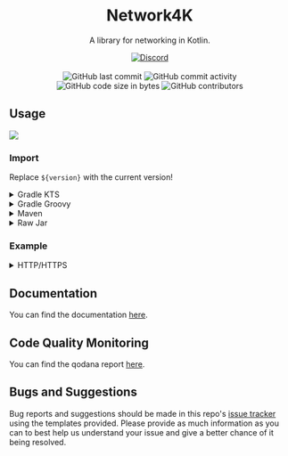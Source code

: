 <h1 align="center">Network4K</h1>

<p align="center">A library for networking in Kotlin.</p>

<div align="center">
    <a href="https://lyzev.github.io/discord/"><img src="https://img.shields.io/discord/610120595765723137?logo=discord" alt="Discord"/></a>
    <br><br>
    <img src="https://img.shields.io/github/last-commit/Lyzev/Network4K" alt="GitHub last commit"/>
    <img src="https://img.shields.io/github/commit-activity/w/Lyzev/Network4K" alt="GitHub commit activity"/>
    <br>
    <img src="https://img.shields.io/github/languages/code-size/Lyzev/Network4K" alt="GitHub code size in bytes"/>
    <img src="https://img.shields.io/github/contributors/Lyzev/Network4K" alt="GitHub contributors"/>
</div>

## Usage
[![](https://jitpack.io/v/Lyzev/Network4K.svg?label=Release)](https://jitpack.io/#Lyzev/Network4K)

### Import

Replace `${version}` with the current version!

<details>
        <summary>Gradle KTS</summary>

```kt
repositories {
    maven("https://jitpack.io")
}

dependencies {
    implementation("com.github.Lyzev:Network4K:${version}")
}
```

</details>

<details>
        <summary>Gradle Groovy</summary>

```groovy
repositories {
	maven { url 'https://jitpack.io' }
}

dependencies {
    implementation 'com.github.Lyzev:Network4K:${version}'
}
```

</details>

<details>
        <summary>Maven</summary>

```xml
<repositories>
    <repository>
        <id>jitpack.io</id>
        <url>https://jitpack.io</url>
    </repository>
</repositories>

<dependencies>
    <dependency>
        <groupId>com.github.Lyzev</groupId>
        <artifactId>Network4K</artifactId>
        <version>${version}</version>
    </dependency>
</dependencies>
```

</details>

<details>
        <summary>Raw Jar</summary>

1. Go to the [release page](https://github.com/Lyzev/Network4K/releases).
2. Download Network4K-${version}-all.jar.
3. Add the jar to your classpath.

</details>

### Example

<details>
        <summary>HTTP/HTTPS</summary>

<details>
        <summary>Kotlin</summary>

```kt
val response = HttpClient.request(HttpMethod.GET, "https://www.google.com")
println(response)
```
</details>

<details>
        <summary>Java</summary>

```java
HttpResponse response = HttpClient.request(HttpMethod.GET, "https://www.google.com");
System.out.println(response);
```
</details>
</details>

## Documentation
You can find the documentation [here](https://lyzev.github.io/Network4K/dokka).

## Code Quality Monitoring
You can find the qodana report [here](https://lyzev.github.io/Network4K/qodana).

## Bugs and Suggestions
Bug reports and suggestions should be made in this repo's [issue tracker](https://github.com/Lyzev/Network4K/issues) using the templates provided. Please provide as much information as you can to best help us understand your issue and give a better chance of it being resolved.
